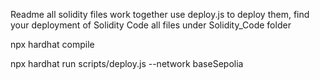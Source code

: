 Readme all solidity files work together use deploy.js to deploy them, find your deployment of Solidity Code all files under Solidity_Code folder


npx hardhat compile

npx hardhat run scripts/deploy.js --network baseSepolia


